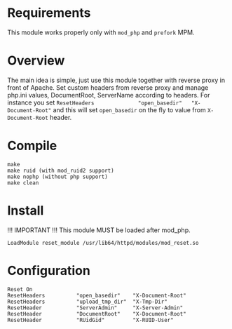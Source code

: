 Requirements
=========
This module works properly only with `mod_php` and `prefork` MPM.

Overview
=========
The main idea is simple, just use this module together with reverse proxy in front of Apache. Set custom headers from reverse proxy and manage php.ini values, DocumentRoot, ServerName according to headers.
For instance you set `ResetHeaders              "open_basedir"   "X-Document-Root"` and this will set `open_basedir` on the fly to value from `X-Document-Root` header.

Compile
============
```
make
make ruid (with mod_ruid2 support)
make nophp (without php support)
make clean
```

Install
============
!!! IMPORTANT !!!
This module MUST be loaded after mod_php.
```
LoadModule reset_module /usr/lib64/httpd/modules/mod_reset.so
```

Configuration
==============
```
Reset On
ResetHeaders          "open_basedir"    "X-Document-Root"
ResetHeaders          "upload_tmp_dir"  "X-Tmp-Dir"
ResetHeader           "ServerAdmin"     "X-Server-Admin"
ResetHeader           "DocumentRoot"    "X-Document-Root"
ResetHeader           "RUidGid"         "X-RUID-User"
```
